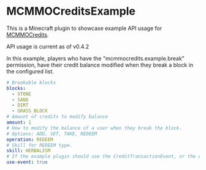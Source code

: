 # MCMMOCreditsExample
This is a Minecraft plugin to showcase example API usage for [MCMMOCredits](https://github.com/CultivateGames/MCMMOCredits).

API usage is current as of v0.4.2

In this example, players who have the "mcmmocredits.example.break" permission, have their credit balance modified when they break a block in the configured list.

```yml
# Breakable blocks
blocks:
  - STONE
  - SAND
  - DIRT
  - GRASS_BLOCK
# Amount of credits to modify balance
amount: 1
# How to modify the balance of a user when they break the block.
# Options: ADD, SET, TAKE, REDEEM
operation: REDEEM
# Skill for REDEEM type.
skill: HERBALISM
# If the example plugin should use the CreditTransactionEvent, or the API built in methods.
use-event: true
```
